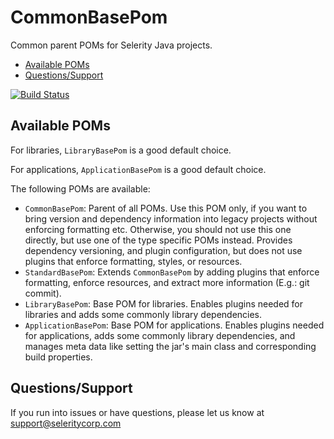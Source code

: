 # CommonBasePom

Common parent POMs for Selerity Java projects.

* [Available POMs](#available-poms)
* [Questions/Support](#questionssupport)

[![Build Status](https://travis-ci.org/SelerityInc/CommonBasePom.svg?branch=master)](https://travis-ci.org/SelerityInc/CommonBasePom)

## Available POMs

For libraries, `LibraryBasePom` is a good default choice.

For applications, `ApplicationBasePom` is a good default choice.

The following POMs are available:

* `CommonBasePom`: Parent of all POMs. Use this POM only, if you want to bring version and dependency information into legacy projects without enforcing formatting etc. Otherwise, you should not use this one directly, but use one of the type specific POMs instead. Provides dependency versioning, and plugin configuration, but does not use plugins that enforce formatting, styles, or resources.
* `StandardBasePom`: Extends `CommonBasePom` by adding plugins that enforce formatting, enforce resources, and extract more information (E.g.: git commit).
* `LibraryBasePom`: Base POM for libraries. Enables plugins needed for libraries and adds some commonly library dependencies.
* `ApplicationBasePom`: Base POM for applications. Enables plugins needed for applications, adds some commonly library dependencies, and manages meta data like setting the jar's main class and corresponding build properties.

## Questions/Support

If you run into issues or have questions, please let us know at support@seleritycorp.com

